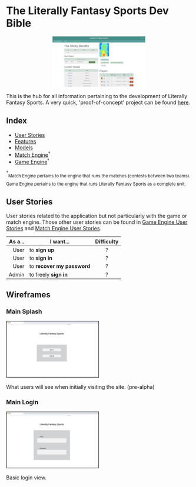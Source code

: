 # The Literally Fantasy Sports Dev Bible

<p align="center">
<img src="https://github.com/mharr171/The-Literally-Fantasy-Sports-Dev-Bible/raw/master/resources/lfs.png" width="50%" alt="Screencap from Literally Fantasy Sports 'proof-of-concept'">
</p>


This is the hub for all information pertaining to the development of Literally Fantasy Sports. A very quick, 'proof-of-concept' project can be found [here](https://literallyfantasysports.herokuapp.com).

## Index

+ [User Stories](#user-stories)
+ [Features](https://github.com/mharr171/The-Literally-Fantasy-Sports-Dev-Bible/blob/master/pages/features.md)
+ [Models](https://github.com/mharr171/The-Literally-Fantasy-Sports-Dev-Bible/blob/master/pages/models.md)
+ [Match Engine](https://github.com/mharr171/The-Literally-Fantasy-Sports-Dev-Bible/blob/master/pages/match_engine.md)<sup>&dagger;</sup>
+ [Game
Engine](https://github.com/mharr171/The-Literally-Fantasy-Sports-Dev-Bible/blob/master/pages/game_engine.md)<sup>&dagger;</sup>

<sup>&dagger;</sup><sub>Match Engine pertains to the engine that runs the matches (contests between two teams). Game Engine pertains to the engine that runs Literally Fantasy Sports as a complete unit.</sub>

## User Stories

User stories related to the application but not particularly with the game or match engine. Those other user stories can be found in [Game Engine User Stories](https://github.com/mharr171/The-Literally-Fantasy-Sports-Dev-Bible/blob/master/pages/game_engine.md#user-stories) and [Match Engine User Stories](https://github.com/mharr171/The-Literally-Fantasy-Sports-Dev-Bible/blob/master/pages/match_engine.md#user-stories).

| As a... | I want... | Difficulty |
| ---:| --- |:---:|
| User | to **sign up** | ? |
| User | to **sign in** | ? |
| User | to **recover my password** | ? |
| Admin | to freely **sign in** | ? |

## Wireframes

### Main Splash

<img src="./resources/wireframes/wf_main_splash.png" width="50%" alt="Main Splash Wireframe">

What users will see when initially visiting the site. (pre-alpha) 

### Main Login

<img src="./resources/wireframes/wf_main_login.png" width="50%" alt="Main Splash Wireframe">

Basic login view.


